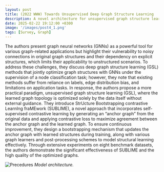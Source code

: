 ```yaml
---
layout: post
title: (2022 WWW) Towards Unsupervised Deep Graph Structure Learning
description: A novel architecture for unsupervised graph structure learning.
date: 2025-02-22 19:12:00 +0300
image: '/images/post4_1.png'
tags: [Survey, Graph]
---
```


The authors present graph neural networks (GNNs) as a powerful tool for various graph-related applications but highlight their vulnerability to noisy connections in original graph structures and their dependency on explicit structures, which limits their applicability to unstructured scenarios. To address these challenges, they discuss deep graph structure learning (GSL) methods that jointly optimize graph structures with GNNs under the supervision of a node classification task; however, they note that existing methods suffer from reliance on labels, edge distribution bias, and limitations on application tasks. In response, the authors propose a more practical paradigm, unsupervised graph structure learning (GSL), where the learned graph topology is optimized solely by the data itself without external guidance. They introduce StrUcture Bootstrapping contrastive LearnIng fraMEwork (SUBLIME), a novel approach that incorporates self-supervised contrastive learning by generating an “anchor graph” from the original data and applying contrastive loss to maximize agreement between the anchor graph and the learned graph. To ensure continuous improvement, they design a bootstrapping mechanism that updates the anchor graph with learned structures during training, along with various graph learners and post-processing schemes to model structural learning effectively. Through extensive experiments on eight benchmark datasets, the authors demonstrate the significant effectiveness of SUBLIME and the high quality of the optimized graphs.

![Precedures]({{site.baseurl}}/images/post_4_1.png)
*Model architecture.*
